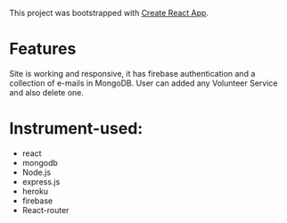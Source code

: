 This project was bootstrapped with [Create React App](https://github.com/facebook/create-react-app).

# Features
Site is working and responsive, it has firebase authentication and a collection of e-mails in MongoDB. User can added any Volunteer Service and also delete one.
# Instrument-used:
* react
* mongodb
* Node.js
* express.js
* heroku
* firebase
* React-router
